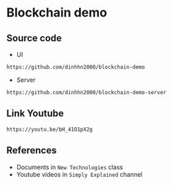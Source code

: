 # Blockchain demo

## Source code
* UI
```
https://github.com/dinhhn2000/blockchain-demo
```
* Server
```
https://github.com/dinhhn2000/blockchain-demo-server
```

## Link Youtube
```
https://youtu.be/bH_41O1pX2g
```

## References
* Documents in `New Technologies` class
* Youtube videos in `Simply Explained` channel